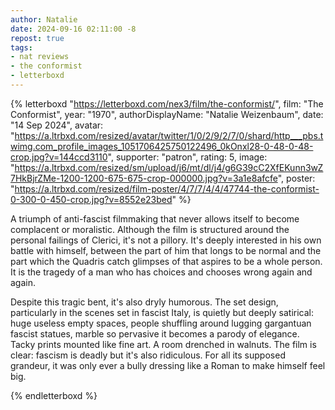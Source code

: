 ```yaml
---
author: Natalie
date: 2024-09-16 02:11:00 -8
repost: true
tags:
- nat reviews
- the conformist
- letterboxd
---
```


{% letterboxd "https://letterboxd.com/nex3/film/the-conformist/",
    film: "The Conformist",
    year: "1970",
    authorDisplayName: "Natalie Weizenbaum",
    date: "14 Sep 2024",
    avatar: "https://a.ltrbxd.com/resized/avatar/twitter/1/0/2/9/2/7/0/shard/http___pbs.twimg.com_profile_images_1051706425750122496_0kOnxl28-0-48-0-48-crop.jpg?v=144ccd3110",
    supporter: "patron",
    rating: 5,
    image: "https://a.ltrbxd.com/resized/sm/upload/j6/mt/dl/j4/g6G39cC2XfEKunn3wZ7HkBjrZMe-1200-1200-675-675-crop-000000.jpg?v=3a1e8afcfe",
    poster: "https://a.ltrbxd.com/resized/film-poster/4/7/7/4/4/47744-the-conformist-0-300-0-450-crop.jpg?v=8552e23bed" %}
  <p>A triumph of anti-fascist filmmaking that never allows itself to become complacent or moralistic. Although the film is structured around the personal failings of Clerici, it's not a pillory. It's deeply interested in his own battle with himself, between the part of him that longs to be normal and the part which the Quadris catch glimpses of that aspires to be a whole person. It is the tragedy of a man who has choices and chooses wrong again and again.</p><p>Despite this tragic bent, it's also dryly humorous. The set design, particularly in the scenes set in fascist Italy, is quietly but deeply satirical: huge useless empty spaces, people shuffling around lugging gargantuan fascist statues, marble so pervasive it becomes a parody of elegance. Tacky prints mounted like fine art. A room drenched in walnuts. The film is clear: fascism is deadly but it's also ridiculous. For all its supposed grandeur, it was only ever a bully dressing like a Roman to make himself feel big.</p>
{% endletterboxd %}
